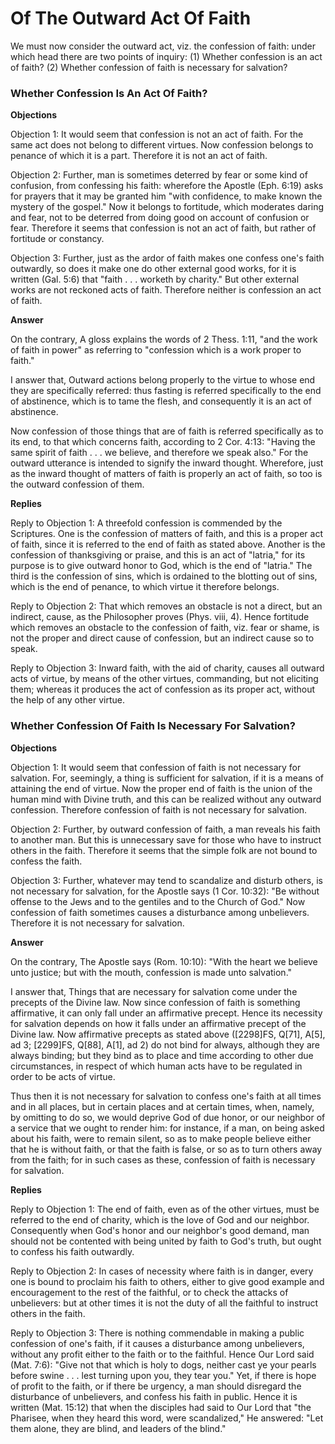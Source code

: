 # Of The Outward Act Of Faith

We must now consider the outward act, viz. the confession of faith: under which head there are two points of inquiry:
(1) Whether confession is an act of faith?
(2) Whether confession of faith is necessary for salvation?
### Whether Confession Is An Act Of Faith?

**Objections**

Objection 1: It would seem that confession is not an act of faith. For the same act does not belong to different virtues. Now confession belongs to penance of which it is a part. Therefore it is not an act of faith.

Objection 2: Further, man is sometimes deterred by fear or some kind of confusion, from confessing his faith: wherefore the Apostle (Eph. 6:19) asks for prayers that it may be granted him "with confidence, to make known the mystery of the gospel." Now it belongs to fortitude, which moderates daring and fear, not to be deterred from doing good on account of confusion or fear. Therefore it seems that confession is not an act of faith, but rather of fortitude or constancy.

Objection 3: Further, just as the ardor of faith makes one confess one's faith outwardly, so does it make one do other external good works, for it is written (Gal. 5:6) that "faith . . . worketh by charity." But other external works are not reckoned acts of faith. Therefore neither is confession an act of faith.

**Answer**

On the contrary, A gloss explains the words of 2 Thess. 1:11, "and the work of faith in power" as referring to "confession which is a work proper to faith."

I answer that, Outward actions belong properly to the virtue to whose end they are specifically referred: thus fasting is referred specifically to the end of abstinence, which is to tame the flesh, and consequently it is an act of abstinence.

Now confession of those things that are of faith is referred specifically as to its end, to that which concerns faith, according to 2 Cor. 4:13: "Having the same spirit of faith . . . we believe, and therefore we speak also." For the outward utterance is intended to signify the inward thought. Wherefore, just as the inward thought of matters of faith is properly an act of faith, so too is the outward confession of them.

**Replies**

Reply to Objection 1: A threefold confession is commended by the Scriptures. One is the confession of matters of faith, and this is a proper act of faith, since it is referred to the end of faith as stated above. Another is the confession of thanksgiving or praise, and this is an act of "latria," for its purpose is to give outward honor to God, which is the end of "latria." The third is the confession of sins, which is ordained to the blotting out of sins, which is the end of penance, to which virtue it therefore belongs.

Reply to Objection 2: That which removes an obstacle is not a direct, but an indirect, cause, as the Philosopher proves (Phys. viii, 4). Hence fortitude which removes an obstacle to the confession of faith, viz. fear or shame, is not the proper and direct cause of confession, but an indirect cause so to speak.

Reply to Objection 3: Inward faith, with the aid of charity, causes all outward acts of virtue, by means of the other virtues, commanding, but not eliciting them; whereas it produces the act of confession as its proper act, without the help of any other virtue.
### Whether Confession Of Faith Is Necessary For Salvation?

**Objections**

Objection 1: It would seem that confession of faith is not necessary for salvation. For, seemingly, a thing is sufficient for salvation, if it is a means of attaining the end of virtue. Now the proper end of faith is the union of the human mind with Divine truth, and this can be realized without any outward confession. Therefore confession of faith is not necessary for salvation.

Objection 2: Further, by outward confession of faith, a man reveals his faith to another man. But this is unnecessary save for those who have to instruct others in the faith. Therefore it seems that the simple folk are not bound to confess the faith.

Objection 3: Further, whatever may tend to scandalize and disturb others, is not necessary for salvation, for the Apostle says (1 Cor. 10:32): "Be without offense to the Jews and to the gentiles and to the Church of God." Now confession of faith sometimes causes a disturbance among unbelievers. Therefore it is not necessary for salvation.

**Answer**

On the contrary, The Apostle says (Rom. 10:10): "With the heart we believe unto justice; but with the mouth, confession is made unto salvation."

I answer that, Things that are necessary for salvation come under the precepts of the Divine law. Now since confession of faith is something affirmative, it can only fall under an affirmative precept. Hence its necessity for salvation depends on how it falls under an affirmative precept of the Divine law. Now affirmative precepts as stated above ([2298]FS, Q[71], A[5], ad 3; [2299]FS, Q[88], A[1], ad 2) do not bind for always, although they are always binding; but they bind as to place and time according to other due circumstances, in respect of which human acts have to be regulated in order to be acts of virtue.

Thus then it is not necessary for salvation to confess one's faith at all times and in all places, but in certain places and at certain times, when, namely, by omitting to do so, we would deprive God of due honor, or our neighbor of a service that we ought to render him: for instance, if a man, on being asked about his faith, were to remain silent, so as to make people believe either that he is without faith, or that the faith is false, or so as to turn others away from the faith; for in such cases as these, confession of faith is necessary for salvation.

**Replies**

Reply to Objection 1: The end of faith, even as of the other virtues, must be referred to the end of charity, which is the love of God and our neighbor. Consequently when God's honor and our neighbor's good demand, man should not be contented with being united by faith to God's truth, but ought to confess his faith outwardly.

Reply to Objection 2: In cases of necessity where faith is in danger, every one is bound to proclaim his faith to others, either to give good example and encouragement to the rest of the faithful, or to check the attacks of unbelievers: but at other times it is not the duty of all the faithful to instruct others in the faith.

Reply to Objection 3: There is nothing commendable in making a public confession of one's faith, if it causes a disturbance among unbelievers, without any profit either to the faith or to the faithful. Hence Our Lord said (Mat. 7:6): "Give not that which is holy to dogs, neither cast ye your pearls before swine . . . lest turning upon you, they tear you." Yet, if there is hope of profit to the faith, or if there be urgency, a man should disregard the disturbance of unbelievers, and confess his faith in public. Hence it is written (Mat. 15:12) that when the disciples had said to Our Lord that "the Pharisee, when they heard this word, were scandalized," He answered: "Let them alone, they are blind, and leaders of the blind."
